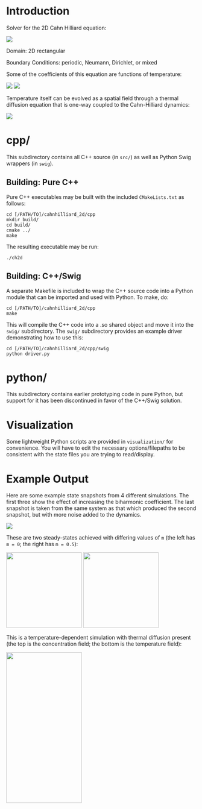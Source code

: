 # Introduction
Solver for the 2D Cahn Hilliard equation:

<img src="https://github.com/adegenna/cahnhilliard_2d/blob/thermal/cheqn.gif">

Domain: 2D rectangular

Boundary Conditions: periodic, Neumann, Dirichlet, or mixed

Some of the coefficients of this equation are functions of temperature:

<img src="https://github.com/adegenna/cahnhilliard_2d/blob/thermal/eps2_thermal.gif">

<img src="https://github.com/adegenna/cahnhilliard_2d/blob/thermal/sigma_thermal.gif">

Temperature itself can be evolved as a spatial field through a thermal diffusion equation that is one-way coupled to the Cahn-Hilliard dynamics:

<img src="https://github.com/adegenna/cahnhilliard_2d/blob/thermal/thermal_eqn.gif">

# cpp/
This subdirectory contains all C++ source (in `src/`) as well as Python Swig wrappers (in `swig`).

## Building: Pure C++ 
Pure C++ executables may be built with the included `CMakeLists.txt` as follows:

```shell
cd [/PATH/TO]/cahnhilliard_2d/cpp
mkdir build/
cd build/
cmake ../
make
```

The resulting executable may be run:
```shell
./ch2d
```

## Building: C++/Swig
A separate Makefile is included to wrap the C++ source code into a Python module that can be imported and used with Python. To make, do:

```shell
cd [/PATH/TO]/cahnhilliard_2d/cpp
make
```

This will compile the C++ code into a .so shared object and move it into the `swig/` subdirectory. The `swig/` subdirectory provides an example driver demonstrating how to use this:

```shell
cd [/PATH/TO]/cahnhilliard_2d/cpp/swig
python driver.py
```

# python/
This subdirectory contains earlier prototyping code in pure Python, but support for it has been discontinued in favor of the C++/Swig solution.

# Visualization
Some lightweight Python scripts are provided in `visualization/` for convenience. You will have to edit the necessary options/filepaths to be consistent with the state files you are trying to read/display.

# Example Output
Here are some example state snapshots from 4 different simulations. The first three show the effect of increasing the biharmonic coefficient. The last snapshot is taken from the same system as that which produced the second snapshot, but with more noise added to the dynamics.

<img src="https://github.com/adegenna/cahnhilliard_2d/blob/master/ch2d.png">

These are two steady-states achieved with differing values of `m` (the left has `m = 0`; the right has `m = 0.5`):

<img src="https://github.com/adegenna/cahnhilliard_2d/blob/thermal/ch_nonthermal.png" width="200" height="200"> <img src="https://github.com/adegenna/cahnhilliard_2d/blob/thermal/ch_nonthermal_2.png" width="200" height="200">

This is a temperature-dependent simulation with thermal diffusion present (the top is the concentration field; the bottom is the temperature field):

<img src="https://github.com/adegenna/cahnhilliard_2d/blob/thermal/ch_thermal.png" width="200" height="400">
